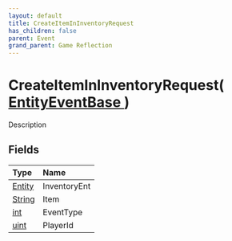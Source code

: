 ```yaml
---
layout: default
title: CreateItemInInventoryRequest
has_children: false
parent: Event
grand_parent: Game Reflection
---
```

# CreateItemInInventoryRequest( [ EntityEventBase ](/riftbreaker-wiki/docs/game-reflection/events/entity_event_base/) )
Description 

## Fields

| Type | Name |
|:----------|:--------------|
| [Entity](/riftbreaker-wiki/docs/game-reflection/classes/entity/) | InventoryEnt |
| [String](/riftbreaker-wiki/docs/game-reflection/components/string/) | Item |
| [int](/riftbreaker-wiki/docs/game-reflection/enums/int/) | EventType |
| [uint](/riftbreaker-wiki/docs/game-reflection/components/uint/) | PlayerId |

